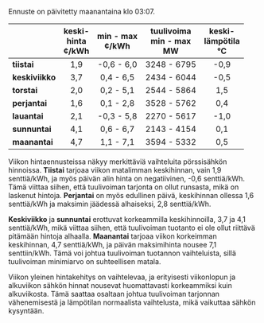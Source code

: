Ennuste on päivitetty maanantaina klo 03:07.

|               | keski-<br>hinta<br>¢/kWh | min - max<br>¢/kWh | tuulivoima<br>min - max<br>MW | keski-<br>lämpötila<br>°C |
|:-------------|:----------------:|:----------------:|:-------------:|:-------------:|
| **tiistai**    | 1,9             | -0,6 - 6,0      | 3248 - 6795   | -0,9          |
| **keskiviikko**| 3,7             | 0,4 - 6,5       | 2434 - 6044   | -0,5          |
| **torstai**    | 2,0             | 0,2 - 5,1       | 2544 - 5864   | 1,5           |
| **perjantai**  | 1,6             | 0,1 - 2,8       | 3528 - 5762   | 0,4           |
| **lauantai**   | 2,1             | -0,3 - 5,8      | 2270 - 5617   | -1,0          |
| **sunnuntai**  | 4,1             | 0,6 - 6,7       | 2143 - 4154   | 0,1           |
| **maanantai**  | 4,7             | 1,1 - 7,1       | 3594 - 5332   | 0,5           |

Viikon hintaennusteissa näkyy merkittäviä vaihteluita pörssisähkön hinnoissa. **Tiistai** tarjoaa viikon matalimman keskihinnan, vain 1,9 senttiä/kWh, ja myös päivän alin hinta on negatiivinen, -0,6 senttiä/kWh. Tämä viittaa siihen, että tuulivoiman tarjonta on ollut runsasta, mikä on laskenut hintoja. **Perjantai** on myös edullinen päivä, keskihinnan ollessa 1,6 senttiä/kWh ja maksimin jäädessä alhaiseksi, 2,8 senttiä/kWh.

**Keskiviikko** ja **sunnuntai** erottuvat korkeammilla keskihinnoilla, 3,7 ja 4,1 senttiä/kWh, mikä viittaa siihen, että tuulivoiman tuotanto ei ole ollut riittävä pitämään hintoja alhaalla. **Maanantai** tarjoaa viikon korkeimman keskihinnan, 4,7 senttiä/kWh, ja päivän maksimihinta nousee 7,1 senttiin/kWh. Tämä voi johtua tuulivoiman tuotannon vaihteluista, sillä tuulivoiman minimiarvo on suhteellisen matala.

Viikon yleinen hintakehitys on vaihtelevaa, ja erityisesti viikonlopun ja alkuviikon sähkön hinnat nousevat huomattavasti korkeammiksi kuin alkuviikosta. Tämä saattaa osaltaan johtua tuulivoiman tarjonnan vähenemisestä ja lämpötilan normaalista vaihtelusta, mikä vaikuttaa sähkön kysyntään.